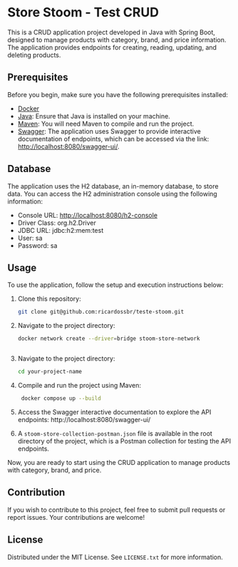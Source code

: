 # Store Stoom - Test CRUD

This is a CRUD application project developed in Java with Spring Boot, designed to manage products with category, brand, and price information. The application provides endpoints for creating, reading, updating, and deleting products.

## Prerequisites

Before you begin, make sure you have the following prerequisites installed:

- [Docker](https://www.docker.com/) 
- [Java](https://www.oracle.com/java/technologies/javase-downloads.html): Ensure that Java is installed on your machine.
- [Maven](https://maven.apache.org/): You will need Maven to compile and run the project.
- [Swagger](http://localhost:8080/swagger-ui/): The application uses Swagger to provide interactive documentation of endpoints, which can be accessed via the link: [http://localhost:8080/swagger-ui/](http://localhost:8080/swagger-ui/).

## Database

The application uses the H2 database, an in-memory database, to store data. You can access the H2 administration console using the following information:

- Console URL: [http://localhost:8080/h2-console](http://localhost:8080/h2-console)
- Driver Class: org.h2.Driver
- JDBC URL: jdbc:h2:mem:test
- User: sa
- Password: sa

## Usage

To use the application, follow the setup and execution instructions below:

1. Clone this repository:

   ```bash
   git clone git@github.com:ricardossbr/teste-stoom.git


2. Navigate to the project directory:

   ```bash
   docker network create --driver=bridge stoom-store-network



3. Navigate to the project directory:

   ```bash
   cd your-project-name

4. Compile and run the project using Maven:

   ```bash
    docker compose up --build

5. Access the Swagger interactive documentation to explore the API endpoints:
http://localhost:8080/swagger-ui/
6. A `stoom-store-collection-postman.json` file is available in the root directory of the project, which is a Postman collection for testing the API endpoints.

Now, you are ready to start using the CRUD application to manage products with category, brand, and price.

## Contribution
If you wish to contribute to this project, feel free to submit pull requests or report issues. Your contributions are welcome!

## License
Distributed under the MIT License. See `LICENSE.txt` for more information.



